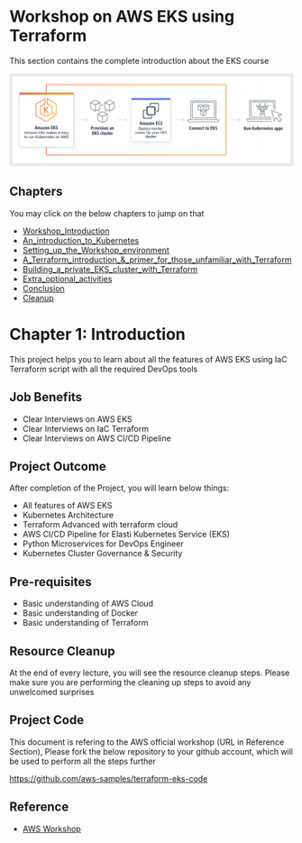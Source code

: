
# Workshop on AWS EKS using Terraform

This section contains the complete introduction about the EKS course

![Logo](./pics/eks-product-page.png)

## Chapters

You may click on the below chapters to jump on that

- [Workshop_Introduction](https://github.com/CloudStrategyOfficial/workshop-aws-eks-terraform/blob/main/Workshop_Introduction.md)
- [An_introduction_to_Kubernetes](https://github.com/CloudStrategyOfficial/workshop-aws-eks-terraform/blob/main/An_introduction_to_Kubernetes.md)
- [Setting_up_the_Workshop_environment](https://github.com/CloudStrategyOfficial/workshop-aws-eks-terraform/blob/main/Setting_up_the_Workshop_environment.md)
- [A_Terraform_introduction_&_primer_for_those_unfamiliar_with_Terraform](https://github.com/CloudStrategyOfficial/workshop-aws-eks-terraform/blob/main/_primer_for_those_unfamiliar_with_Terraform.md)
- [Building_a_private_EKS_cluster_with_Terraform](https://github.com/CloudStrategyOfficial/workshop-aws-eks-terraform/blob/main/Building_a_private_EKS_cluster_with_Terraform.md)
- [Extra_optional_activities](https://github.com/CloudStrategyOfficial/workshop-aws-eks-terraform/blob/main/Extra_optional_activities/md)
- [Conclusion](https://github.com/CloudStrategyOfficial/workshop-aws-eks-terraform/blob/main/Conclusion.md)
- [Cleanup](https://github.com/CloudStrategyOfficial/workshop-aws-eks-terraform/blob/main/Cleanup.md)



# Chapter 1: Introduction

This project helps you to learn about all the features of AWS EKS using IaC Terraform script with all the required DevOps tools

## Job Benefits

- Clear Interviews on AWS EKS
- Clear Interviews on IaC Terraform
- Clear Interviews on AWS CI/CD Pipeline

## Project Outcome

After completion of the Project, you will learn below things:

- All features of AWS EKS
- Kubernetes Architecture
- Terraform Advanced with terraform cloud
- AWS CI/CD Pipeline for Elasti Kubernetes Service (EKS)
- Python Microservices for DevOps Engineer
- Kubernetes Cluster Governance & Security

## Pre-requisites

- Basic understanding of AWS Cloud
- Basic understanding of Docker
- Basic understanding of Terraform

## Resource Cleanup

At the end of every lecture, you will see the resource cleanup steps. Please make sure you are performing the cleaning up steps to avoid any unwelcomed surprises

## Project Code

This document is refering to the AWS official workshop (URL in Reference Section), Please fork the below repository to your github account, which will be used to perform all the steps further

https://github.com/aws-samples/terraform-eks-code

## Reference

- [AWS Workshop](https://tf-eks-workshop.workshop.aws/000_workshop_introduction.html)

